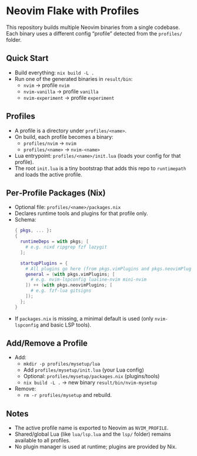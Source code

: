 # Neovim Flake with Profiles

This repository builds multiple Neovim binaries from a single codebase. Each binary uses a different config “profile” detected from the `profiles/` folder.

## Quick Start
- Build everything: `nix build -L .`
- Run one of the generated binaries in `result/bin`:
  - `nvim`        → profile `nvim`
  - `nvim-vanilla` → profile `vanilla`
  - `nvim-experiment` → profile `experiment`

## Profiles
- A profile is a directory under `profiles/<name>`.
- On build, each profile becomes a binary:
  - `profiles/nvim`       → `nvim`
  - `profiles/<name>`     → `nvim-<name>`
- Lua entrypoint: `profiles/<name>/init.lua` (loads your config for that profile).
- The root `init.lua` is a tiny bootstrap that adds this repo to `runtimepath` and loads the active profile.

## Per‑Profile Packages (Nix)
- Optional file: `profiles/<name>/packages.nix`
- Declares runtime tools and plugins for that profile only.
- Schema:
  ```nix
  { pkgs, ... }:
  {
    runtimeDeps = with pkgs; [
      # e.g. nixd ripgrep fzf lazygit
    ];

    startupPlugins = {
      # All plugins go here (from pkgs.vimPlugins and pkgs.neovimPlugins)
      general = (with pkgs.vimPlugins; [
        # e.g. nvim-lspconfig lualine-nvim mini-nvim
      ]) ++ (with pkgs.neovimPlugins; [
        # e.g. fzf-lua gitsigns
      ]);
    };
  }
  ```
- If `packages.nix` is missing, a minimal default is used (only `nvim-lspconfig` and basic LSP tools).

## Add/Remove a Profile
- Add:
  - `mkdir -p profiles/mysetup/lua`
  - Add `profiles/mysetup/init.lua` (your Lua config)
  - Optional: `profiles/mysetup/packages.nix` (plugins/tools)
  - `nix build -L .` → new binary `result/bin/nvim-mysetup`
- Remove:
  - `rm -r profiles/mysetup` and rebuild.

## Notes
- The active profile name is exported to Neovim as `NVIM_PROFILE`.
- Shared/global Lua (like `lua/lsp.lua` and the `lsp/` folder) remains available to all profiles.
- No plugin manager is used at runtime; plugins are provided by Nix.


